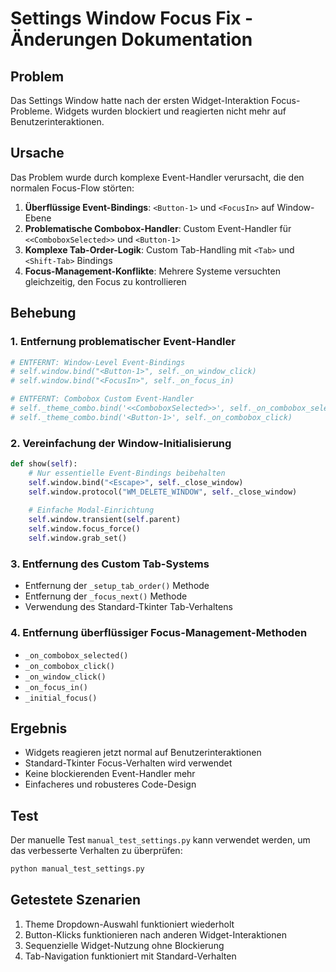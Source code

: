 # Settings Window Focus Fix - Änderungen Dokumentation

## Problem
Das Settings Window hatte nach der ersten Widget-Interaktion Focus-Probleme. Widgets wurden blockiert und reagierten nicht mehr auf Benutzerinteraktionen.

## Ursache
Das Problem wurde durch komplexe Event-Handler verursacht, die den normalen Focus-Flow störten:

1. **Überflüssige Event-Bindings**: `<Button-1>` und `<FocusIn>` auf Window-Ebene
2. **Problematische Combobox-Handler**: Custom Event-Handler für `<<ComboboxSelected>>` und `<Button-1>`
3. **Komplexe Tab-Order-Logik**: Custom Tab-Handling mit `<Tab>` und `<Shift-Tab>` Bindings
4. **Focus-Management-Konflikte**: Mehrere Systeme versuchten gleichzeitig, den Focus zu kontrollieren

## Behebung

### 1. Entfernung problematischer Event-Handler
```python
# ENTFERNT: Window-Level Event-Bindings
# self.window.bind("<Button-1>", self._on_window_click)
# self.window.bind("<FocusIn>", self._on_focus_in)

# ENTFERNT: Combobox Custom Event-Handler
# self._theme_combo.bind('<<ComboboxSelected>>', self._on_combobox_selected)
# self._theme_combo.bind('<Button-1>', self._on_combobox_click)
```

### 2. Vereinfachung der Window-Initialisierung
```python
def show(self):
    # Nur essentielle Event-Bindings beibehalten
    self.window.bind("<Escape>", self._close_window)
    self.window.protocol("WM_DELETE_WINDOW", self._close_window)
    
    # Einfache Modal-Einrichtung
    self.window.transient(self.parent)
    self.window.focus_force()
    self.window.grab_set()
```

### 3. Entfernung des Custom Tab-Systems
- Entfernung der `_setup_tab_order()` Methode
- Entfernung der `_focus_next()` Methode
- Verwendung des Standard-Tkinter Tab-Verhaltens

### 4. Entfernung überflüssiger Focus-Management-Methoden
- `_on_combobox_selected()`
- `_on_combobox_click()`
- `_on_window_click()`
- `_on_focus_in()`
- `_initial_focus()`

## Ergebnis
- Widgets reagieren jetzt normal auf Benutzerinteraktionen
- Standard-Tkinter Focus-Verhalten wird verwendet
- Keine blockierenden Event-Handler mehr
- Einfacheres und robusteres Code-Design

## Test
Der manuelle Test `manual_test_settings.py` kann verwendet werden, um das verbesserte Verhalten zu überprüfen:

```bash
python manual_test_settings.py
```

## Getestete Szenarien
1. Theme Dropdown-Auswahl funktioniert wiederholt
2. Button-Klicks funktionieren nach anderen Widget-Interaktionen
3. Sequenzielle Widget-Nutzung ohne Blockierung
4. Tab-Navigation funktioniert mit Standard-Verhalten
